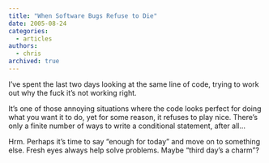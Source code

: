 ```yaml
---
title: "When Software Bugs Refuse to Die"
date: 2005-08-24
categories:
  - articles
authors:
  - chris
archived: true
---
```


I’ve spent the last two days looking at the same line of code, trying to work out why the fuck it’s not working right.

It’s one of those annoying situations where the code looks perfect for doing what you want it to do, yet for some reason, it refuses to play nice. There’s only a finite number of ways to write a conditional statement, after all…

Hrm. Perhaps it’s time to say “enough for today” and move on to something else. Fresh eyes always help solve problems. Maybe “third day’s a charm”?
